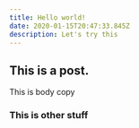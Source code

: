 ```yaml
---
title: Hello world!
date: 2020-01-15T20:47:33.845Z
description: Let's try this
---
```

## This is a post.

This is body copy

### This is other stuff
